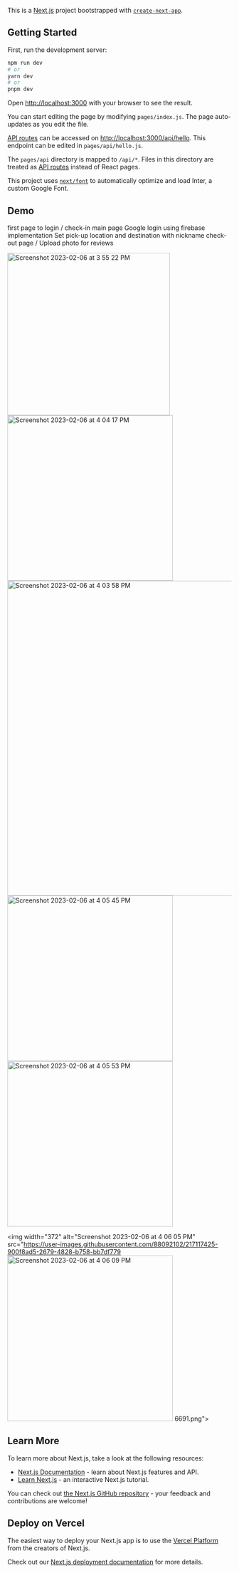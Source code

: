 This is a [Next.js](https://nextjs.org/) project bootstrapped with [`create-next-app`](https://github.com/vercel/next.js/tree/canary/packages/create-next-app).

## Getting Started

First, run the development server:

```bash
npm run dev
# or
yarn dev
# or
pnpm dev
```

Open [http://localhost:3000](http://localhost:3000) with your browser to see the result.

You can start editing the page by modifying `pages/index.js`. The page auto-updates as you edit the file.

[API routes](https://nextjs.org/docs/api-routes/introduction) can be accessed on [http://localhost:3000/api/hello](http://localhost:3000/api/hello). This endpoint can be edited in `pages/api/hello.js`.

The `pages/api` directory is mapped to `/api/*`. Files in this directory are treated as [API routes](https://nextjs.org/docs/api-routes/introduction) instead of React pages.

This project uses [`next/font`](https://nextjs.org/docs/basic-features/font-optimization) to automatically optimize and load Inter, a custom Google Font.



## Demo
first page to login / check-in main page 
Google login using firebase implementation 
Set pick-up location and destination with nickname 
check-out page / Upload photo for reviews


<img width="365" alt="Screenshot 2023-02-06 at 3 55 22 PM" src="https://user-images.githubusercontent.com/88092102/217117395-ea349f25-ece6-40d3-99d4-9c7770cf2a88.png">
<img width="372" alt="Screenshot 2023-02-06 at 4 04 17 PM" src="https://user-images.githubusercontent.com/88092102/217117399-b2cea86d-5364-4006-a426-8e47fa0766e0.png">

<img width="708" alt="Screenshot 2023-02-06 at 4 03 58 PM" src="https://user-images.githubusercontent.com/88092102/217117406-6f6d00ab-6362-4457-8dab-4bb2676fd6a6.png">


<img width="372" alt="Screenshot 2023-02-06 at 4 05 45 PM" src="https://user-images.githubusercontent.com/88092102/217117412-415aabb0-9e2a-4ef4-bf87-5540e6210311.png">
<img width="372" alt="Screenshot 2023-02-06 at 4 05 53 PM" src="https://user-images.githubusercontent.com/88092102/217117417-00785260-d080-4f44-a362-2c99b5f16143.png">


<img width="372" alt="Screenshot 2023-02-06 at 4 06 05 PM" src="https://user-images.githubusercontent.com/88092102/217117425-900f8ad5-2679-4828-b758-bb7df779<img width="372" alt="Screenshot 2023-02-06 at 4 06 09 PM" src="https://user-images.githubusercontent.com/88092102/217117429-c1ac9a1e-0487-4206-a649-c04a1565d1d5.png">
6691.png">




## Learn More

To learn more about Next.js, take a look at the following resources:

- [Next.js Documentation](https://nextjs.org/docs) - learn about Next.js features and API.
- [Learn Next.js](https://nextjs.org/learn) - an interactive Next.js tutorial.

You can check out [the Next.js GitHub repository](https://github.com/vercel/next.js/) - your feedback and contributions are welcome!

## Deploy on Vercel

The easiest way to deploy your Next.js app is to use the [Vercel Platform](https://vercel.com/new?utm_medium=default-template&filter=next.js&utm_source=create-next-app&utm_campaign=create-next-app-readme) from the creators of Next.js.

Check out our [Next.js deployment documentation](https://nextjs.org/docs/deployment) for more details.
